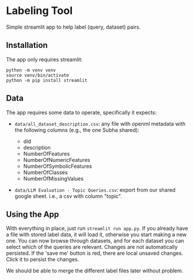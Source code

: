 # Labeling Tool

Simple streamlit app to help label (query, dataset) pairs.

## Installation

The app only requires streamlit:

```
python -m venv venv
source venv/bin/activate
python -m pip install streamlit
```

## Data
The app requires some data to operate, specifically it expects:

 - `data/all_dataset_description.csv`: any file with openml metadata with the following columns (e.g., the one Subha shared):
    - did
    - description
    - NumberOfFeatures
    - NumberOfNumericFeatures
    - NumberOfSymbolicFeatures
    - NumberOfClasses
    - NumberOfMissingValues

 - `data/LLM Evaluation - Topic Queries.csv`: export from our shared google sheet. i.e., a csv with column "topic".

## Using the App

With everything in place, just run `streamlit run app.py`.
If you already have a file with stored label data, it will load it, otherwise you start making a new one.
You can now browse through datasets, and for each dataset you can select which of the queries are relevant.
Changes are not automatically persisted. If the 'save me' button is red, there are local unsaved changes. Click it to persist the changes.

We should be able to merge the different label files later without problem.
